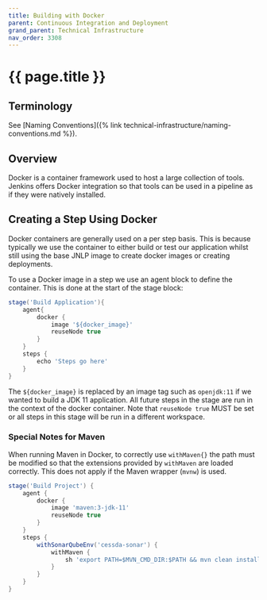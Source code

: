 ```yaml
---
title: Building with Docker
parent: Continuous Integration and Deployment
grand_parent: Technical Infrastructure
nav_order: 3308
---
```


# {{ page.title }}

## Terminology

See [Naming Conventions]({% link technical-infrastructure/naming-conventions.md %}).

## Overview

Docker is a container framework used to host a large collection of tools.
Jenkins offers Docker integration so that tools can be used in a pipeline as if they were natively installed.

## Creating a Step Using Docker

Docker containers are generally used on a per step basis. This is because typically we use the container to either build
or test our application whilst still using the base JNLP image to create docker images or creating deployments.

To use a Docker image in a step we use an agent block to define the container.
This is done at the start of the stage block:

```groovy
stage('Build Application'){
    agent{
        docker {
            image '${docker_image}'
            reuseNode true
        }
    }
    steps {
        echo 'Steps go here'
    }
}
```

The `${docker_image}` is replaced by an image tag such as `openjdk:11` if we wanted to build a JDK 11 application.
All future steps in the stage are run in the context of the docker container.
Note that `reuseNode true` MUST be set or all steps in this stage will be run in a different workspace.

### Special Notes for Maven

When running Maven in Docker, to correctly use `withMaven{}` the path must be modified so that the
extensions provided by `withMaven` are loaded correctly. This does not apply if the Maven wrapper (`mvnw`) is used.

```groovy
stage('Build Project') {
    agent {
        docker {
            image 'maven:3-jdk-11'
            reuseNode true
        }
    }
    steps {
        withSonarQubeEnv('cessda-sonar') {
            withMaven {
                sh 'export PATH=$MVN_CMD_DIR:$PATH && mvn clean install'
            }
        }
    }
}
```
